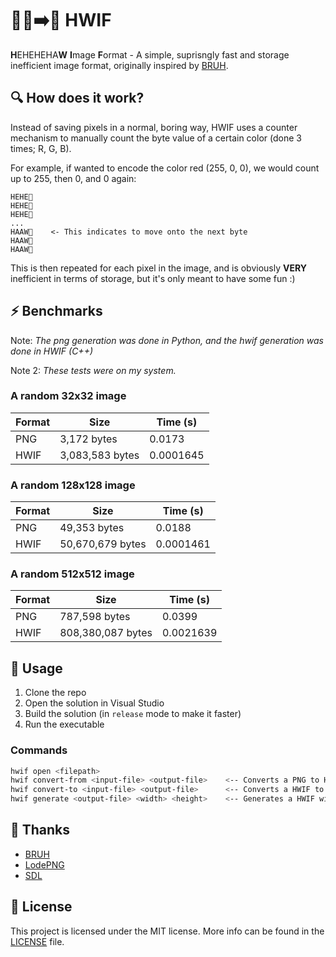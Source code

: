 # 🐗🔨➡️🏰 HWIF

**H**EHEHEHA**W** **I**mage **F**ormat - A simple, suprisngly fast and storage inefficient image format, originally inspired by [BRUH](https://github.com/face-hh/bruh/).

## 🔍 How does it work?

Instead of saving pixels in a normal, boring way, HWIF uses a counter mechanism to manually count the byte value of a certain color (done 3 times; R, G, B). 

For example, if wanted to encode the color red (255, 0, 0), we would count up to 255, then 0, and 0 again:

```text
HEHE🐗
HEHE🐗
HEHE🐗
...
HAAW🔨    <- This indicates to move onto the next byte
HAAW🔨
HAAW🔨
```

This is then repeated for each pixel in the image, and is obviously **VERY** inefficient in terms of storage, but it's only meant to have some fun :)

## ⚡ Benchmarks

Note: _The png generation was done in Python, and the hwif generation was done in HWIF (C++)_

Note 2: _These tests were on my system._

### A random 32x32 image

| Format | Size | Time (s) |
| --- | --- | --- |
| PNG | 3,172 bytes| 0.0173 |
| HWIF | 3,083,583 bytes | 0.0001645  |

### A random 128x128 image

| Format | Size | Time (s) |
| --- | --- | --- |
| PNG | 49,353 bytes| 0.0188 |
| HWIF | 50,670,679 bytes | 0.0001461 |

### A random 512x512 image

| Format | Size | Time (s) |
| --- | --- | --- |
| PNG | 787,598 bytes| 0.0399 |
| HWIF | 808,380,087 bytes | 0.0021639 |

## 🚀 Usage

1. Clone the repo
2. Open the solution in Visual Studio
3. Build the solution (in `release` mode to make it faster)
4. Run the executable

### Commands

```bash
hwif open <filepath>
hwif convert-from <input-file> <output-file>    <-- Converts a PNG to HWIF
hwif convert-to <input-file> <output-file>      <-- Converts a HWIF to PNG
hwif generate <output-file> <width> <height>    <-- Generates a HWIF with random pixels
```

## 🙏 Thanks

- [BRUH](https://github.com/face-hh/bruh/)
- [LodePNG](https://github.com/lvandeve/lodepng)
- [SDL](https://github.com/libsdl-org/SDL)

## 📜 License

This project is licensed under the MIT license. More info can be found in the [LICENSE](LICENSE) file.
